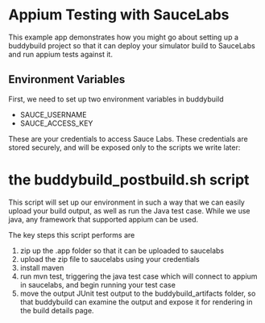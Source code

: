 # Appium Testing with SauceLabs

This example app demonstrates how you might go about setting up a buddybuild project so that it can deploy your simulator build to SauceLabs and run appium tests against it.

## Environment Variables
First, we need to set up two environment variables in buddybuild
- SAUCE_USERNAME
- SAUCE_ACCESS_KEY

These are your credentials to access Sauce Labs.  These credentials are stored securely, and will be exposed only to the scripts we write later:

# the buddybuild_postbuild.sh script
This script will set up our environment in such a way that we can easily upload your build output, as well as run the Java test case.  While we use java, any framework that supported appium can be used.

The key steps this script performs are
1. zip up the .app folder so that it can be uploaded to saucelabs
2. upload the zip file to saucelabs using your credentials
3. install maven
4. run mvn test, triggering the java test case which will connect to appium in saucelabs, and begin running your test case
5. move the output JUnit test output to the buddybuild_artifacts folder, so that buddybuild can examine the output and expose it for rendering in the build details page.
